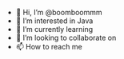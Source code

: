 - 👋 Hi, I’m @boomboommm
- 👀 I’m interested in Java
- 🌱 I’m currently learning 
- 💞️ I’m looking to collaborate on 
- 📫 How to reach me 

<!---
boomboommm/boomboommm is a ✨ special ✨ repository because its `README.md` (this file) appears on your GitHub profile.
You can click the Preview link to take a look at your changes.
--->

